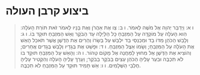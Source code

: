 # ביצוע קרבן העולה

> ו א: וַיְדַבֵּר יְהוָה אֶל מֹשֶׁה לֵּאמֹר.
> ו ב: צַו אֶת אַהֲרֹן וְאֶת בָּנָיו לֵאמֹר זֹאת תּוֹרַת הָעֹלָה:  הִוא הָעֹלָה עַל מוֹקְדָה עַל הַמִּזְבֵּחַ כָּל הַלַּיְלָה עַד הַבֹּקֶר וְאֵשׁ הַמִּזְבֵּחַ תּוּקַד בּוֹ.
> ו ג: וְלָבַשׁ הַכֹּהֵן מִדּוֹ בַד וּמִכְנְסֵי בַד יִלְבַּשׁ עַל בְּשָׂרוֹ וְהֵרִים אֶת הַדֶּשֶׁן אֲשֶׁר תֹּאכַל הָאֵשׁ אֶת הָעֹלָה עַל הַמִּזְבֵּחַ; וְשָׂמוֹ אֵצֶל הַמִּזְבֵּחַ.
> ו ד: וּפָשַׁט אֶת בְּגָדָיו וְלָבַשׁ בְּגָדִים אֲחֵרִים; וְהוֹצִיא אֶת הַדֶּשֶׁן אֶל מִחוּץ לַמַּחֲנֶה אֶל מָקוֹם טָהוֹר.
> ו ה: וְהָאֵשׁ עַל הַמִּזְבֵּחַ תּוּקַד בּוֹ לֹא תִכְבֶּה וּבִעֵר עָלֶיהָ הַכֹּהֵן עֵצִים בַּבֹּקֶר בַּבֹּקֶר; וְעָרַךְ עָלֶיהָ הָעֹלָה וְהִקְטִיר עָלֶיהָ חֶלְבֵי הַשְּׁלָמִים.
> ו ו: אֵשׁ תָּמִיד תּוּקַד עַל הַמִּזְבֵּחַ לֹא תִכְבֶּה. 
 

